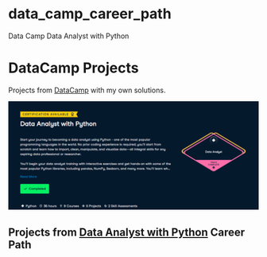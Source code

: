# data_camp_career_path
Data Camp Data Analyst with Python

# DataCamp Projects
Projects from [DataCamp](https://www.datacamp.com/) with my own solutions.


![Career Path](https://github.com/FurkanArikk/data_camp_career_path/blob/main/Ekran%20g%C3%B6r%C3%BCnt%C3%BCs%C3%BC%202024-01-23%20151630.png)

## Projects from [Data Analyst with Python](https://app.datacamp.com/learn/career-tracks/data-analyst-with-python) Career Path
